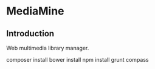 MediaMine
================

Introduction
------------
Web multimedia library manager.

composer install
bower install
npm install
grunt compass